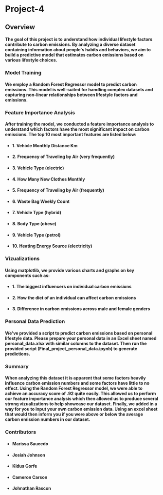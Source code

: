 # Project-4

## Overview
#### The goal of this project is to understand how individual lifestyle factors contribute to carbon emissions. By analyzing a diverse dataset containing information about people's habits and behaviors, we aim to build a predictive model that estimates carbon emissions based on various lifestyle choices.

### Model Training
#### We employ a Random Forest Regressor model to predict carbon emissions. This model is well-suited for handling complex datasets and capturing non-linear relationships between lifestyle factors and emissions.

### Feature Importance Analysis
#### After training the model, we conducted a feature importance analysis to understand which factors have the most significant impact on carbon emissions. The top 10 most important features are listed below:

- #### 1. Vehicle Monthly Distance Km
- #### 2. Frequency of Traveling by Air (very frequently)
- #### 3. Vehicle Type (electric)
- #### 4. How Many New Clothes Monthly
- #### 5. Frequency of Traveling by Air (frequently)
- #### 6. Waste Bag Weekly Count
- #### 7. Vehicle Type (hybrid)
- #### 8. Body Type (obese)
- #### 9. Vehicle Type (petrol)
- #### 10. Heating Energy Source (electricity)

### Vizualizations
#### Using matplotlib, we provide various charts and graphs on key components such as:
 - #### 1. The biggest influencers on individual carbon emissions
 - #### 2. How the diet of an individual can affect carbon emissions
 - #### 3. Difference in carbon emissions across male and female genders

### Personal Data Prediction
#### We've provided a script to predict carbon emissions based on personal lifestyle data. Please prepare your personal data in an Excel sheet named personal_data.xlsx with similar columns to the dataset. Then run the provided script (Final_project_personal_data.ipynb) to generate predictions.

### Summary 
#### When analyzing this dataset it is apparent that some factors heavily influence carbon emission numbers and some factors have little to no effect. Using the Random Forest Regressor model, we were able to achieve an accuracy score of .92 quite easily. This allowed us to perform our feature importance analysis which then allowed us to produce several strong vizualizations to help showcase our dataset. Finally, we added in a way for you to input your own carbon emission data. Using an excel sheet that would then inform you if you were above or below the average carbon emission numbers in our dataset.

### Contributors
- #### Marissa Saucedo
- #### Josiah Johnson
- #### Kidus Gorfe
- #### Cameron Carson
- #### Johnathan Rascon
